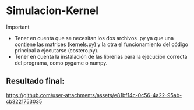 # Simulacion-Kernel
>[!IMPORTANT]
>- Tener en cuenta que se necesitan los dos archivos .py ya que una contiene las matrices (kernels.py) y la otra el funcionamiento del código principal a ejecutarse (costero.py).
>- Tener en cuenta la instalación de las librerias para la ejecución correcta del programa, como pygame o numpy.

## Resultado final:
https://github.com/user-attachments/assets/e81bf14c-0c56-4a22-95ab-cb3221753035

